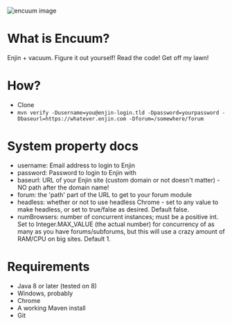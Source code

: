 ![encuum image](https://i.imgur.com/CRtF6IH.jpg)

# What is Encuum?

Enjin + vacuum. Figure it out yourself! Read the code! Get off my lawn!

# How?

 - Clone
 - `mvn verify -Dusername=you@enjin-login.tld -Dpassword=yourpassword -Dbaseurl=https://whatever.enjin.com -Dforum=/somewhere/forum`

 
# System property docs

 - username: Email address to login to Enjin
 - password: Password to login to Enjin with
 - baseurl: URL of your Enjin site (custom domain or not doesn't matter) - NO path after the domain name!
 - forum: the 'path' part of the URL to get to your forum module
 - headless: whether or not to use headless Chrome - set to any value to make headless, or set to true/false as desired. Default false.
 - numBrowsers: number of concurrent instances; must be a positive int. Set to Integer.MAX_VALUE (the actual number) for concurrency of as many as you have forums/subforums, but this will use a crazy amount of RAM/CPU on big sites. Default 1.
 
# Requirements

 - Java 8 or later (tested on 8)
 - Windows, probably
 - Chrome
 - A working Maven install
 - Git